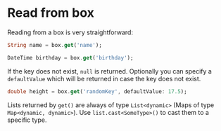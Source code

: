 # Read from box

Reading from a box is very straightforward:

```dart
String name = box.get('name');

DateTime birthday = box.get('birthday');
```

If the key does not exist, `null` is returned. Optionally you can specify a `defaultValue` which will be returned in case the key does not exist.

```dart
double height = box.get('randomKey', defaultValue: 17.5);
```

Lists returned by `get()` are always of type `List<dynamic>` (Maps of type `Map<dynamic, dynamic>`). Use `list.cast<SomeType>()` to cast them to a specific type.